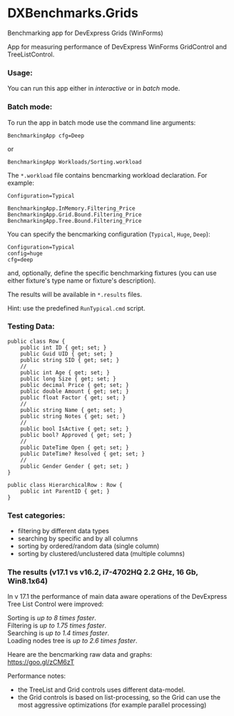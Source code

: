 # DXBenchmarks.Grids
Benchmarking app for DevExpress Grids (WinForms)

App for measuring performance of DevExpress WinForms GridControl and TreeListControl.

### Usage:

You can run this app either in *interactive* or in *batch* mode. 

### Batch mode:

To run the app in batch mode use the command line arguments:

    BenchmarkingApp cfg=Deep

or

    BenchmarkingApp Workloads/Sorting.workload

The `*.workload` file contains bencmarking workload declaration. For example:

    Configuration=Typical

    BenchmarkingApp.InMemory.Filtering_Price
    BenchmarkingApp.Grid.Bound.Filtering_Price
    BenchmarkingApp.Tree.Bound.Filtering_Price


You can specify the bencmarking configuration (`Typical`, `Huge`, `Deep`):

    Configuration=Typical
    config=huge
    cfg=deep

and, optionally, define the specific benchmarking fixtures (you can use either fixture's
type name or fixture's description).

The results will be available in `*.results` files.

Hint: use the predefined `RunTypical.cmd` script.

### Testing Data:

    public class Row {
        public int ID { get; set; }
        public Guid UID { get; set; }
        public string SID { get; set; }
        //
        public int Age { get; set; }
        public long Size { get; set; }
        public decimal Price { get; set; }
        public double Amount { get; set; }
        public float Factor { get; set; }
        //
        public string Name { get; set; }
        public string Notes { get; set; }
        //
        public bool IsActive { get; set; }
        public bool? Approved { get; set; }
        //
        public DateTime Open { get; set; }
        public DateTime? Resolved { get; set; }
        //
        public Gender Gender { get; set; }
    }

    public class HierarchicalRow : Row {
        public int ParentID { get; }
    }

### Test categories:
 - filtering by different data types
 - searching by specific and by all columns
 - sorting by ordered/random data (single column)
 - sorting by clustered/unclustered data (multiple columns)

### The results (v17.1 vs v16.2, i7-4702HQ 2.2 GHz, 16 Gb, Win8.1x64)

In v 17.1 the performance of main data aware operations of the DevExpress Tree List Control were improved:

Sorting is *up to 8 times faster*.  
Filtering is *up to 1.75 times faster*.  
Searching is *up to 1.4 times faster*.  
Loading nodes tree is *up to 2.6 times faster*.  

Heare are the bencmarking raw data and graphs:  
    https://goo.gl/zCM6zT

Performance notes:  
 - the TreeList and Grid controls uses different data-model.
 - the Grid controls is based on list-processing, so the Grid can use the most aggressive optimizations (for example parallel processing)
